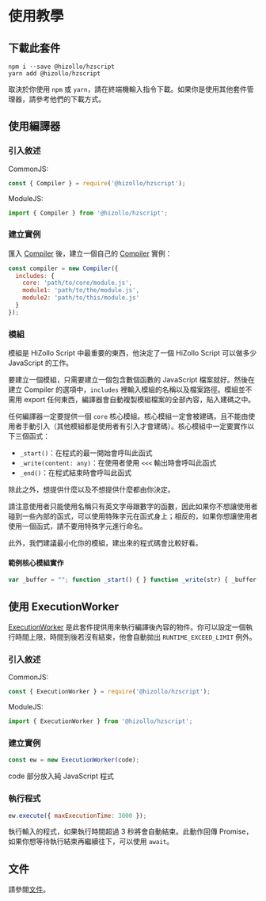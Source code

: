 # 使用教學
## 下載此套件
```
npm i --save @hizollo/hzscript
yarn add @hizollo/hzscript
```
取決於你使用 `npm` 或 `yarn`，請在終端機輸入指令下載。如果你是使用其他套件管理器，請參考他們的下載方式。

## 使用編譯器

### 引入敘述
CommonJS:
```js
const { Compiler } = require('@hizollo/hzscript');
```
ModuleJS:
```js
import { Compiler } from '@hizollo/hzscript';
```

### 建立實例
匯入 [Compiler](./docs.md#compiler) 後，建立一個自己的 [Compiler](./docs.md#compiler) 實例：
```js
const compiler = new Compiler({
  includes: {
    core: 'path/to/core/module.js',
    module1: 'path/to/the/module.js',
    module2: 'path/to/this/module.js'
  }
});
```
### 模組
模組是 HiZollo Script 中最重要的東西，他決定了一個 HiZollo Script 可以做多少 JavaScript 的工作。

要建立一個模組，只需要建立一個包含數個函數的 JavaScript 檔案就好。然後在建立 Compiler 的選項中，`includes` 裡輸入模組的名稱以及檔案路徑。模組並不需用 export 任何東西，編譯器會自動複製模組檔案的全部內容，貼入建碼之中。

任何編譯器一定要提供一個 `core` 核心模組。核心模組一定會被建碼，且不能由使用者手動引入（其他模組都是使用者有引入才會建碼）。核心模組中一定要實作以下三個函式：
- `_start()`：在程式的最一開始會呼叫此函式
- `_write(content: any)`：在使用者使用 `<<<` 輸出時會呼叫此函式
- `_end()`：在程式結束時會呼叫此函式

除此之外，想提供什麼以及不想提供什麼都由你決定。

請注意使用者只能使用名稱只有英文字母跟數字的函數，因此如果你不想讓使用者碰到一些內部的函式，可以使用特殊字元在函式身上；相反的，如果你想讓使用者使用一個函式，請不要用特殊字元進行命名。

此外，我們建議最小化你的模組，建出來的程式碼會比較好看。

#### 範例核心模組實作
```js
var _buffer = ""; function _start() { } function _write(str) { _buffer += str; if (_buffer.length > 1024) _ flush(); } function _end() { _flush(); } function _flush() { process.stdout.write(_buffer); _buffer = ""; }
```

## 使用 ExecutionWorker
[ExecutionWorker](./docs.md#executionworker) 是此套件提供用來執行編譯後內容的物件。你可以設定一個執行時間上限，時間到後若沒有結束，他會自動拋出 `RUNTIME_EXCEED_LIMIT` 例外。

### 引入敘述
CommonJS:
```js
const { ExecutionWorker } = require('@hizollo/hzscript');
```
ModuleJS:
```js
import { ExecutionWorker } from '@hizollo/hzscript';
```

### 建立實例

```js
const ew = new ExecutionWorker(code);
```
code 部分放入純 JavaScript 程式

### 執行程式
```js
ew.execute({ maxExecutionTime: 3000 });
```
執行輸入的程式，如果執行時間超過 3 秒將會自動結束。此動作回傳 Promise，如果你想等待執行結束再繼續往下，可以使用 `await`。

## 文件
請參閱[文件](./docs.md)。
